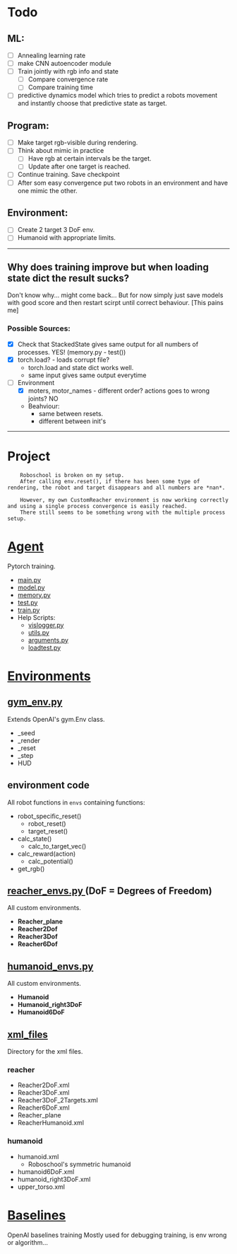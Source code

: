 # Todo

## ML:
* [ ] Annealing learning rate
* [ ] make CNN autoencoder module
* [ ] Train jointly with rgb info and state
	* [ ] Compare convergence rate 
	* [ ] Compare training time
* [ ] predictive dynamics model which tries to predict a robots movement and instantly choose that predictive state as target.

## Program:
* [ ] Make target rgb-visible during rendering.
* [ ] Think about mimic in practice
	* [ ] Have rgb at certain intervals be the target.
	* [ ] Update after one target is reached.
* [ ] Continue training. Save checkpoint
* [ ] After som easy convergence put two robots in an environment and have one mimic the other.

## Environment:
* [ ] Create 2 target 3 DoF env.
* [ ] Humanoid with appropriate limits.

----------------------------------------------------------------------------
## Why does training improve but when loading state dict the result sucks?
Don't know why... might come back...
But for now simply just save models with good score and then restart scirpt until correct behaviour. [This pains me]

### Possible Sources:
* [x] Check that StackedState gives same output for all numbers of processes. YES! (memory.py - test())
*	[x] torch.load? - loads corrupt file?
	* torch.load and state dict works well.
	* same input gives same output everytime
* [ ] Environment
	* [x] moters, motor_names - different order? actions goes to wrong joints? NO
	* Beahviour:
		* same between resets.
		* different between init's

------------------------------------------------------------------------------

Project
==========

		Roboschool is broken on my setup.
		After calling env.reset(), if there has been some type of rendering, the robot and target disappears and all numbers are *nan*.

		However, my own CustomReacher environment is now working correctly and using a single process convergence is easily reached.
		There still seems to be something wrong with the multiple process setup.

# [Agent](Agent/)
Pytorch training.

* [main.py](Agent/main.py)
* [model.py](Agent/model.py)
* [memory.py](Agent/memory.py)
* [test.py](Agent/test.py)
* [train.py](Agent/train.py)
* Help Scripts:
	* [vislogger.py](Agent/vislogger.py)
	* [utils.py](Agent/utils.py)
	* [arguments.py](Agent/arguments.py)
	* [loadtest.py](Agent/loadtest.py)

# [Environments](environments/)

##  [gym_env.py](environments/custom_envs.py)

Extends OpenAI's gym.Env class.
* _seed
* _render
* _reset
* _step
* HUD

## environment code

All robot functions in `envs` containing functions:
* robot_specific_reset()
	* robot_reset()
	* target_reset()
* calc_state()
	* calc_to_target_vec()
* calc_reward(action)
	* calc_potential()
* get_rgb()

##   [reacher_envs.py ](environments/reacher_envs.py) (DoF = Degrees of Freedom)
All custom environments.

* **Reacher_plane**
* **Reacher2Dof**
* **Reacher3Dof**
* **Reacher6Dof**

##   [humanoid_envs.py ](environments/humanoid_envs.py)
All custom environments.

* **Humanoid**
* **Humanoid_right3DoF**
* **Humanoid6DoF**



## [xml_files](environments/xml_files)
Directory for the xml files.

### reacher
*  Reacher2DoF.xml
*  Reacher3DoF.xml
*  Reacher3DoF_2Targets.xml
*  Reacher6DoF.xml
*  Reacher_plane
*  ReacherHumanoid.xml

### humanoid

* humanoid.xml
	* Roboschool's symmetric humanoid
* humanoid6DoF.xml
* humanoid_right3DoF.xml
* upper_torso.xml


# [Baselines](Baselines/)
OpenAI baselines training
Mostly used for debugging training, is env wrong or algorithm...


